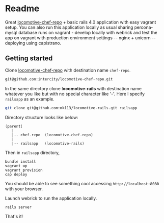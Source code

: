 Readme
======

Great [locomotive-chef-repo](https://github.com/intercity/locomotive-chef-repo) + basic rails 4.0 application with easy vagrant setup. You can also run this application locally as usual sharing percona-mysql database runs on vagrant - develop locally with webrick and test the app on vagrant with production environment settings -- nginx + unicorn -- deploying using capistrano.

## Getting started

Clone [locomotive-chef-repo](https://github.com/intercity/locomotive-chef-repo) with destination name ```chef-repo```.

```sh
git@github.com:intercity/locomotive-chef-repo.git
```

In the same directory clone **locomotive-rails** with destination name whatever you like but with no special character like '-'. Here I specify ```railsapp``` as an example.

```sh
git clone git@github.com:nk113/locomotive-rails.git railsapp
```

Directory structure looks like below:

```
(parent)
   |
   |-- chef-repo  (locomotive-chef-repo)
   |
   |-- railsapp   (locomotive-rails)
```

Then in ```railsapp``` directory, 

```ssh
bundle install
vagrant up
vagrant provision
cap deploy
```

You should be able to see something cool accessing ```http://localhost:8080``` with your browser.

Launch webrick to run the application locally.

```ssh
rails server
```

That's it!
